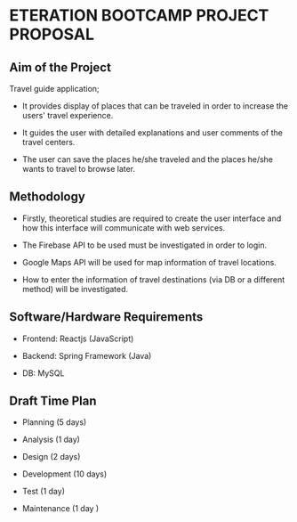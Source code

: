 # ETERATION BOOTCAMP PROJECT PROPOSAL 

 
## Aim of the Project 


Travel guide application;  

- It provides display of places that can be traveled in order to increase the users' travel experience.  

- It guides the user with detailed explanations and user comments of the travel centers.  

- The user can save the places he/she traveled and the places he/she wants to travel to browse later. 


## Methodology 

 
- Firstly, theoretical studies are required to create the user interface and how this interface will communicate with web services.  

- The Firebase API to be used must be investigated in order to login.  

- Google Maps API will be used for map information of travel locations.  

- How to enter the information of travel destinations (via DB or a different method) will be investigated. 

 
## Software/Hardware Requirements 


- Frontend: Reactjs (JavaScript) 

- Backend: Spring Framework (Java) 

- DB: MySQL 


## Draft Time Plan 

 
- Planning          (5 days) 

- Analysis          (1 day) 

- Design            (2 days) 

- Development       (10 days) 

- Test              (1 day) 

- Maintenance       (1 day )

 